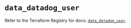 # `data_datadog_user`

Refer to the Terraform Registry for docs: [`data_datadog_user`](https://registry.terraform.io/providers/datadog/datadog/3.38.0/docs/data-sources/user).
